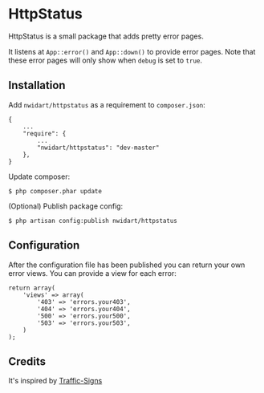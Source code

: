 # HttpStatus

HttpStatus is a small package that adds pretty error pages.

It listens at `App::error()` and `App::down()` to provide error pages.
Note that these error pages will only show when `debug` is set to `true`.



## Installation

Add `nwidart/httpstatus` as a requirement to `composer.json`:

```
{
    ...
    "require": {
        ...
        "nwidart/httpstatus": "dev-master"
    },
}
```

Update composer:

```
$ php composer.phar update
```


(Optional) Publish package config:

```
$ php artisan config:publish nwidart/httpstatus
```

## Configuration

After the configuration file has been published you can return your own error views. You can provide a view for each error:

```
return array(
    'views' => array(
        '403' => 'errors.your403',
        '404' => 'errors.your404',
        '500' => 'errors.your500',
        '503' => 'errors.your503',
    )
);

```

## Credits

It's inspired by [Traffic-Signs](https://github.com/rtablada/traffic-signs)

